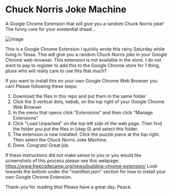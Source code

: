 # Chuck Norris Joke Machine

A Google Chrome Extension that will give you a random Chuck Norris joke! The funny cure for your existential dread...

![image](https://github.com/avoidreality/Chuck_Norris_Jokes_Chrome/assets/40212334/d66ecb52-11aa-411b-a533-d8b696d53150)

This is a Google Chrome Extension I quickly wrote this rainy Saturday while living in Texas. This will give you a random Chuck Norris joke in your Google Chrome web-browser. This extension is not available in the store. I do not want to pay to register to add this to the Google Chrome store for 1 thing, pluse who will really care to use this that much? 

If you want to install this on your own Google Chrome Web Browser you can! Please following these steps: 
  1. Download the files in this repo and put them in the same folder
  1. Click the 3 vertical dots, kebab, on the top right of your Google Chrome Web Browser. 
  2. In the menu that opens click "Extensions" and then click "Manage Extensions"
  3. Click "Load Unpacked" on the top left side of the web page. Then find the folder you put the files in (step 0) and select this folder.
  4. The extension is now installed. Click the puzzle piece at the top right. Then select the Chuck Norris Joke Machine. 
  5. Done. Congrats! Great job. 

If these instructions did not make sense to you or you would like screenshots of this process please see this webpage: https://www.freecodecamp.org/news/building-chrome-extension/ 
Look towards the bottom under the "manifest.json" section for how to install your own Google Chrome Extension. 

Thank-you for reading this! Please have a great day. Peace.
